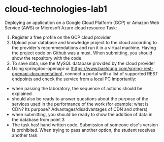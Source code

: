 # cloud-technologies-lab1

Deploying an application on a Google Cloud Platform (GCP) or Amazon Web Service (AWS) or Microsoft Azure cloud resource
Task:
1. Register a free profile on the GCP cloud provider
2. Upload your database and knowledge project to the cloud according to the provider's recommendations and run it in a virtual machine. Having the project code on Github was a must. When submitting, you should show the repository with the code
3. To save data, use the MySQL database provided by the cloud provider
4. Using springdoc-openapi-ui (https://www.baeldung.com/spring-rest-openapi-documentation), connect a portal with a list of supported REST endpoints and check the service from a local PC
Importantly:
- when passing the laboratory, the sequence of actions should be explained
- should also be ready to answer questions about the purpose of the services used in the performance of the work (for example: what is CDN? Its purpose? Advantages/disadvantages of CDN and others)
- when submitting, you should be ready to show the addition of data in the database from point 3
- The task has! hand written code. Submission of someone else's version is prohibited. When trying to pass another option, the student receives another task